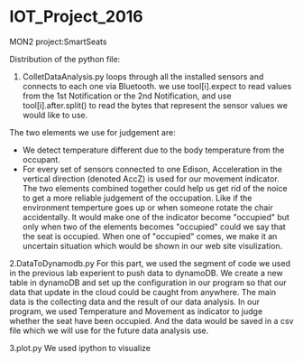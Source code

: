 # IOT_Project_2016

MON2 project:SmartSeats

Distribution of the python file:
1. ColletDataAnalysis.py
loops through all the installed sensors and connects to each one via Bluetooth. we use tool[i].expect to read values from the 1st Notification or the 2nd Notification, and use tool[i].after.split() to read the bytes that represent the sensor values we would like to use. 

The two elements we use for judgement are:
* We detect temperature different due to the body temperature from the occupant. 
* For every set of sensors connected to one Edison, Acceleration in the vertical direction (denoted AccZ) is used for our movement indicator.
The two elements combined together could help us get rid of the noice to get a more reliable judgement of the occupation. Like if the environment temperture goes up or when someone rotate the chair accidentally. It would make one of the indicator become "occupied" but only when two of the elements becomes "occupied" could we say that the seat is occupied. When one of "occupied" comes, we make it an uncertain situation which would be shown in our web site visulization.

2.DataToDynamodb.py
For this part, we used the segment of code we used in the previous lab experient to push data to dynamoDB. We create a new table in dynamoDB and set up the configuration in our program so that our data that update in the cloud could be caught from anywhere. The main data is the collecting data and the result of our data analysis. In our program, we used Temperature and Movement as indicator to judge whether the seat have been occupied. And the data would be saved in a csv file which we will use for the future data analysis use.

3.plot.py
We used ipython to visualize 
